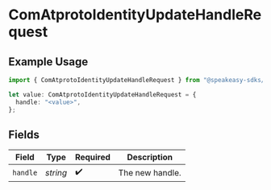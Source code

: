 # ComAtprotoIdentityUpdateHandleRequest

## Example Usage

```typescript
import { ComAtprotoIdentityUpdateHandleRequest } from "@speakeasy-sdks/bluesky/models/operations";

let value: ComAtprotoIdentityUpdateHandleRequest = {
  handle: "<value>",
};
```

## Fields

| Field              | Type               | Required           | Description        |
| ------------------ | ------------------ | ------------------ | ------------------ |
| `handle`           | *string*           | :heavy_check_mark: | The new handle.    |